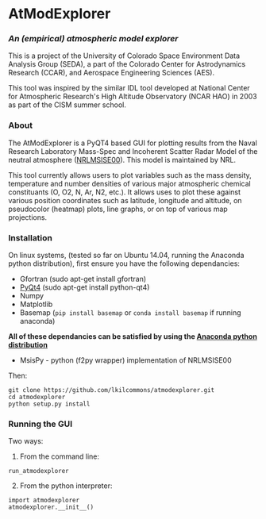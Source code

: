 # AtModExplorer
### _An (empirical) atmospheric model explorer_
This is a project of the University of Colorado Space Environment Data Analysis Group (SEDA), a part of the Colorado Center for Astrodynamics Research (CCAR), and Aerospace Engineering Sciences (AES).

This tool was inspired by the similar IDL tool developed at National Center for Atmospheric Research's High Altitude Observatory (NCAR HAO) in 2003 as part of the CISM summer school.

### About 

The AtModExplorer is a PyQT4 based GUI for plotting results from the Naval Research Laboratory Mass-Spec and Incoherent Scatter Radar Model of the neutral atmosphere ([NRLMSISE00](http://www.nrl.navy.mil/research/nrl-review/2003/atmospheric-science/picone/)). This model is maintained by NRL.

This tool currently allows users to plot variables such as the mass density, temperature and number densities of various major atmospheric chemical constituants (O, O2, N, Ar, N2, etc.). It allows uses to plot these against various position coordinates such as latitude, longitude and altitude, on pseudocolor (heatmap) plots, line graphs, or on top of various map projections. 

### Installation

On linux systems, (tested so far on Ubuntu 14.04, running the Anaconda python distribution), first ensure you have the following dependancies:
* Gfortran (sudo apt-get install gfortran) 
* [PyQt4](http://www.riverbankcomputing.com/software/pyqt/download) (sudo apt-get install python-qt4)
* Numpy
* Matplotlib 
* Basemap (`pip install basemap` or `conda install basemap` if running anaconda)

**All of these dependancies can be satisfied by using the [Anaconda python distribution](http://continuum.io/downloads)**

* MsisPy - python (f2py wrapper) implementation of NRLMSISE00 

Then:
```{sh}
git clone https://github.com/lkilcommons/atmodexplorer.git
cd atmodexplorer
python setup.py install
```

### Running the GUI
Two ways:
1. From the command line:
```{sh}
run_atmodexplorer
```
2. From the python interpreter:
```{python}
import atmodexplorer
atmodexplorer.__init__()
```
